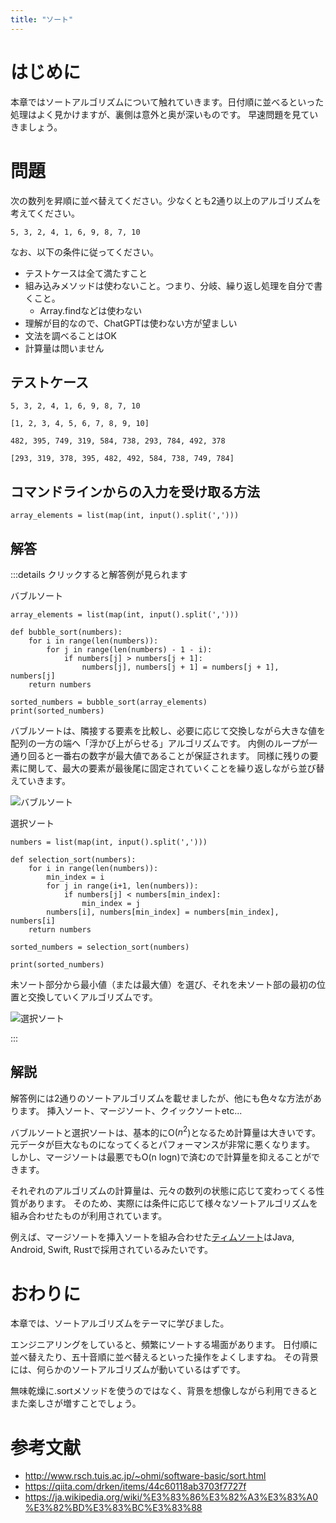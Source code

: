 ```yaml
---
title: "ソート"
---
```


# はじめに
本章ではソートアルゴリズムについて触れていきます。日付順に並べるといった処理はよく見かけますが、裏側は意外と奥が深いものです。
早速問題を見ていきましょう。

# 問題
次の数列を昇順に並べ替えてください。少なくとも2通り以上のアルゴリズムを考えてください。

```sh:input
5, 3, 2, 4, 1, 6, 9, 8, 7, 10
```

なお、以下の条件に従ってください。

- テストケースは全て満たすこと
- 組み込みメソッドは使わないこと。つまり、分岐、繰り返し処理を自分で書くこと。
  - Array.findなどは使わない
- 理解が目的なので、ChatGPTは使わない方が望ましい
- 文法を調べることはOK
- 計算量は問いません

## テストケース

```sh:input1
5, 3, 2, 4, 1, 6, 9, 8, 7, 10
```

```sh:output1
[1, 2, 3, 4, 5, 6, 7, 8, 9, 10]
```

```sh:input2
482, 395, 749, 319, 584, 738, 293, 784, 492, 378
```

```sh:output2
[293, 319, 378, 395, 482, 492, 584, 738, 749, 784]
```

## コマンドラインからの入力を受け取る方法
```py:python
array_elements = list(map(int, input().split(',')))
```

## 解答
:::details クリックすると解答例が見られます

バブルソート
```py:python
array_elements = list(map(int, input().split(',')))

def bubble_sort(numbers):
    for i in range(len(numbers)):
        for j in range(len(numbers) - 1 - i):
            if numbers[j] > numbers[j + 1]:
                numbers[j], numbers[j + 1] = numbers[j + 1], numbers[j]
    return numbers

sorted_numbers = bubble_sort(array_elements)
print(sorted_numbers)
```
バブルソートは、隣接する要素を比較し、必要に応じて交換しながら大きな値を配列の一方の端へ「浮かび上がらせる」アルゴリズムです。
内側のループが一通り回ると一番右の数字が最大値であることが保証されます。
同様に残りの要素に関して、最大の要素が最後尾に固定されていくことを繰り返しながら並び替えていきます。

![バブルソート](https://storage.googleapis.com/zenn-user-upload/dcba9d77f6a8-20240221.png)

選択ソート
```py:python
numbers = list(map(int, input().split(',')))

def selection_sort(numbers):
    for i in range(len(numbers)):
        min_index = i
        for j in range(i+1, len(numbers)):
            if numbers[j] < numbers[min_index]:
                min_index = j
        numbers[i], numbers[min_index] = numbers[min_index], numbers[i]
    return numbers

sorted_numbers = selection_sort(numbers)

print(sorted_numbers)
```
未ソート部分から最小値（または最大値）を選び、それを未ソート部の最初の位置と交換していくアルゴリズムです。

![選択ソート](https://storage.googleapis.com/zenn-user-upload/55a470c75ad4-20240221.png)

:::

## 解説
解答例には2通りのソートアルゴリズムを載せましたが、他にも色々な方法があります。
挿入ソート、マージソート、クイックソートetc...

バブルソートと選択ソートは、基本的にO($n^2$)となるため計算量は大きいです。元データが巨大なものになってくるとパフォーマンスが非常に悪くなります。
しかし、マージソートは最悪でもO(n logn)で済むので計算量を抑えることができます。

それぞれのアルゴリズムの計算量は、元々の数列の状態に応じて変わってくる性質があります。
そのため、実際には条件に応じて様々なソートアルゴリズムを組み合わせたものが利用されています。

例えば、マージソートを挿入ソートを組み合わせた[ティムソート](https://ja.wikipedia.org/wiki/%E3%83%86%E3%82%A3%E3%83%A0%E3%82%BD%E3%83%BC%E3%83%88)はJava, Android, Swift, Rustで採用されているみたいです。

# おわりに
本章では、ソートアルゴリズムをテーマに学びました。

エンジニアリングをしていると、頻繁にソートする場面があります。
日付順に並べ替えたり、五十音順に並べ替えるといった操作をよくしますね。
その背景には、何らかのソートアルゴリズムが動いているはずです。

無味乾燥に.sortメソッドを使うのではなく、背景を想像しながら利用できるとまた楽しさが増すことでしょう。

# 参考文献
- http://www.rsch.tuis.ac.jp/~ohmi/software-basic/sort.html
- https://qiita.com/drken/items/44c60118ab3703f7727f
- https://ja.wikipedia.org/wiki/%E3%83%86%E3%82%A3%E3%83%A0%E3%82%BD%E3%83%BC%E3%83%88
